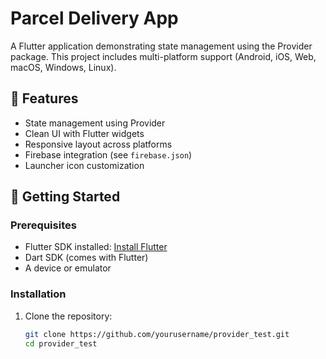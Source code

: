 # Parcel Delivery App

A Flutter application demonstrating state management using the Provider package. This project includes multi-platform support (Android, iOS, Web, macOS, Windows, Linux).

## 🧠 Features

- State management using Provider
- Clean UI with Flutter widgets
- Responsive layout across platforms
- Firebase integration (see `firebase.json`)
- Launcher icon customization

## 🚀 Getting Started

### Prerequisites

- Flutter SDK installed: [Install Flutter](https://flutter.dev/docs/get-started/install)
- Dart SDK (comes with Flutter)
- A device or emulator

### Installation

1. Clone the repository:
   ```bash
   git clone https://github.com/yourusername/provider_test.git
   cd provider_test
